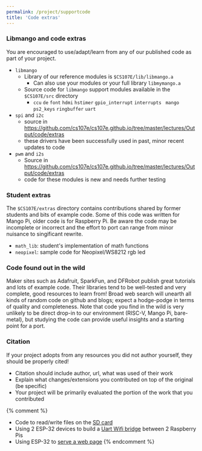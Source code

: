 ```yaml
---
permalink: /project/supportcode
title: 'Code extras'
---
```


### Libmango and code extras
You are encouraged to use/adapt/learn from any of our published code as part of your project.
- `libmango`
    - Library of our reference modules is `$CS107E/lib/libmango.a`
        - Can also use your modules or your full library `libmymango.a`
    - Source code for `libmango` support modules available in the `$CS107E/src` directory
        - `ccu` `de` `font` `hdmi` `hstimer` `gpio_interrupt` `interrupts ` `mango` `ps2_keys` `ringbuffer` `uart`
- `spi` and `i2c`
    - source in <https://github.com/cs107e/cs107e.github.io/tree/master/lectures/Output/code/extras>
    - these drivers have been successfully used in past, minor recent updates to code
- `pwm` and `i2s`
    - Source in <https://github.com/cs107e/cs107e.github.io/tree/master/lectures/Output/code/extras>
    - code for these modules is new and needs further testing

### Student extras
The `$CS107E/extras` directory contains contributions shared by former students and bits of example code. Some of this code was written for Mango Pi, older code is for Raspberry Pi. Be aware the code may be incomplete or incorrect and the effort to port can range from minor nuisance to singificant rewrite.
- `math_lib`: student's implementation of math functions
- `neopixel`: sample code for Neopixel/WS8212 rgb led

### Code found out in the wild
Maker sites such as Adafruit, SparkFun, and DFRobot publish great tutorials and lots of example code. Their libraries tend to be well-tested and very complete, good resources to learn from!  Broad web search will unearth all kinds of random code on github and blogs; expect a hodge-podge in terms of quality and completeness. Note that code you find in the wild is very unlikely to be direct drop-in to our environment (RISC-V, Mango Pi, bare-metal), but studying the code can provide useful insights and a starting point for a port.

### Citation
If your project adopts from any resources you did not author yourself, they should be properly cited!
- Citation should include author, url, what was used of their work
- Explain what changes/extensions you contributed on top of the original (be specific)
- Your project will be primarily evaluated the portion of the work that you contributed

{% comment %}
- Code to read/write files on the [SD card](extras/sd_library)
- Using 2 ESP-32 devices to build a [Uart Wifi bridge](extras/uart-wifi-bridge) between 2 Raspberry Pis
- Using ESP-32 to [serve a web page](extras/webpage)
{% endcomment %}